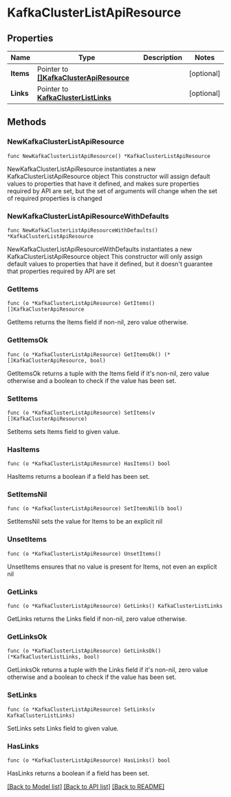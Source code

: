 # KafkaClusterListApiResource

## Properties

Name | Type | Description | Notes
------------ | ------------- | ------------- | -------------
**Items** | Pointer to [**[]KafkaClusterApiResource**](KafkaClusterApiResource.md) |  | [optional] 
**Links** | Pointer to [**KafkaClusterListLinks**](KafkaClusterListLinks.md) |  | [optional] 

## Methods

### NewKafkaClusterListApiResource

`func NewKafkaClusterListApiResource() *KafkaClusterListApiResource`

NewKafkaClusterListApiResource instantiates a new KafkaClusterListApiResource object
This constructor will assign default values to properties that have it defined,
and makes sure properties required by API are set, but the set of arguments
will change when the set of required properties is changed

### NewKafkaClusterListApiResourceWithDefaults

`func NewKafkaClusterListApiResourceWithDefaults() *KafkaClusterListApiResource`

NewKafkaClusterListApiResourceWithDefaults instantiates a new KafkaClusterListApiResource object
This constructor will only assign default values to properties that have it defined,
but it doesn't guarantee that properties required by API are set

### GetItems

`func (o *KafkaClusterListApiResource) GetItems() []KafkaClusterApiResource`

GetItems returns the Items field if non-nil, zero value otherwise.

### GetItemsOk

`func (o *KafkaClusterListApiResource) GetItemsOk() (*[]KafkaClusterApiResource, bool)`

GetItemsOk returns a tuple with the Items field if it's non-nil, zero value otherwise
and a boolean to check if the value has been set.

### SetItems

`func (o *KafkaClusterListApiResource) SetItems(v []KafkaClusterApiResource)`

SetItems sets Items field to given value.

### HasItems

`func (o *KafkaClusterListApiResource) HasItems() bool`

HasItems returns a boolean if a field has been set.

### SetItemsNil

`func (o *KafkaClusterListApiResource) SetItemsNil(b bool)`

 SetItemsNil sets the value for Items to be an explicit nil

### UnsetItems
`func (o *KafkaClusterListApiResource) UnsetItems()`

UnsetItems ensures that no value is present for Items, not even an explicit nil
### GetLinks

`func (o *KafkaClusterListApiResource) GetLinks() KafkaClusterListLinks`

GetLinks returns the Links field if non-nil, zero value otherwise.

### GetLinksOk

`func (o *KafkaClusterListApiResource) GetLinksOk() (*KafkaClusterListLinks, bool)`

GetLinksOk returns a tuple with the Links field if it's non-nil, zero value otherwise
and a boolean to check if the value has been set.

### SetLinks

`func (o *KafkaClusterListApiResource) SetLinks(v KafkaClusterListLinks)`

SetLinks sets Links field to given value.

### HasLinks

`func (o *KafkaClusterListApiResource) HasLinks() bool`

HasLinks returns a boolean if a field has been set.


[[Back to Model list]](../README.md#documentation-for-models) [[Back to API list]](../README.md#documentation-for-api-endpoints) [[Back to README]](../README.md)


